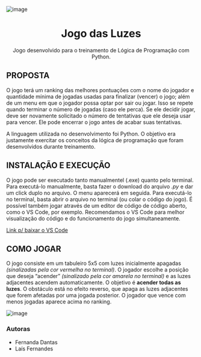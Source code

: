 ![image](https://user-images.githubusercontent.com/65668818/139308878-ce1a3d4b-2638-488b-b6f6-128fac06c020.png)
<h1 align="center">Jogo das Luzes</h1>
<p align="center">Jogo desenvolvido para o treinamento de Lógica de Programação com Python.</p>

## PROPOSTA

O jogo terá um ranking das melhores pontuações com o nome do jogador e quantidade mínima de jogadas usadas para finalizar (vencer) o jogo; além de um menu em que o jogador possa optar por sair ou jogar. Isso se repete quando terminar o número de jogadas (caso ele perca). Se ele decidir jogar, deve ser novamente solicitado o número de tentativas que ele deseja usar para vencer. Ele pode encerrar o jogo antes de acabar suas tentativas.

A linguagem utilizada no desenvolvimento foi Python. O objetivo era justamente exercitar os conceitos da lógica de programação que foram desenvolvidos durante treinamento. 

## INSTALAÇÃO E EXECUÇÃO

O jogo pode ser executado tanto manualmentel (.exe) quanto pelo terminal. 
Para executá-lo manualmente, basta fazer o download do arquivo *.py* e dar um click duplo no arquivo. O menu aparecerá em seguida. 
Para executá-lo no terminal, basta abrir o arquivo no terminal (ou colar o código do jogo). É possível também jogar através de um editor de código de código aberto, como o VS Code, por exemplo.
Recomendamos o VS Code para melhor visualização do código e do funcionamento do jogo simultaneamente.

[Link p/ baixar o VS Code ](https://code.visualstudio.com/download)

## COMO JOGAR 

O jogo consiste em um tabuleiro 5x5 com luzes inicialmente apagadas *(sinalizadas pela cor vermelha no terminal)*. O jogador escolhe a posição que deseja “acender” *(sinalizado pela cor amarela no terminal)* e as luzes adjacentes acendem automaticamente. 
O objetivo é **acender todas as luzes**. O obstáculo está no efeito reverso, que apaga as luzes adjacentes que forem afetadas por uma jogada posterior. 
O jogador que vence com menos jogadas aparece acima no ranking. 


![image](https://user-images.githubusercontent.com/65668818/139275921-7ce4e801-da55-4469-a8c5-f14ce1c0e3b0.png)

### Autoras
- Fernanda Dantas
- Laís Fernandes
